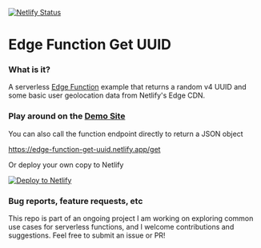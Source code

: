 [![Netlify Status](https://api.netlify.com/api/v1/badges/2164afa3-77a2-4936-a217-de8463a29bd1/deploy-status)](https://app.netlify.com/sites/edge-function-get-uuid/deploys)

# Edge Function Get UUID

### What is it?

A serverless [Edge Function](https://docs.netlify.com/edge-functions/overview/) example that returns a random v4 UUID and some basic user geolocation data from Netlify's Edge CDN.

### Play around on the [Demo Site](https://edge-function-get-uuid.netlify.app/)

You can also call the function endpoint directly to return a JSON object

https://edge-function-get-uuid.netlify.app/get

Or deploy your own copy to Netlify

[![Deploy to Netlify](https://www.netlify.com/img/deploy/button.svg)](https://app.netlify.com/start/deploy?repository=https://github.com/danurbanowicz/edge-function-get-uuid)

### Bug reports, feature requests, etc

This repo is part of an ongoing project I am working on exploring common use cases for serverless functions, and I welcome contributions and suggestions. Feel free to submit an issue or PR!
